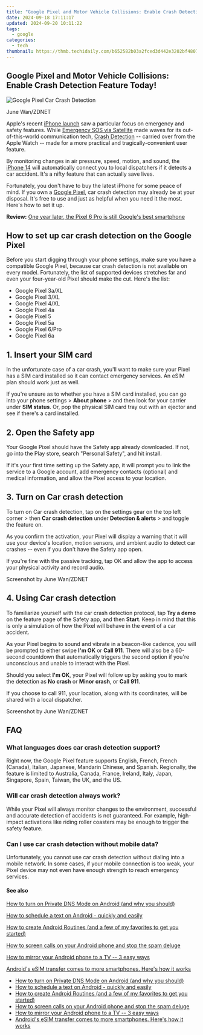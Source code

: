 ```yaml
---
title: "Google Pixel and Motor Vehicle Collisions: Enable Crash Detection Feature Today!"
date: 2024-09-18 17:11:17
updated: 2024-09-20 10:11:22
tags:
  - google
categories:
  - tech
thumbnail: https://thmb.techidaily.com/b652582b03a2fced3d442e3202bf4807e4a1918ed9a9164a694c64ee1bdac4b9.jpg
---
```


## Google Pixel and Motor Vehicle Collisions: Enable Crash Detection Feature Today!

![Google Pixel Car Crash Detection](https://www.zdnet.com/a/img/resize/c443574b53a895730e5decd8acf18544b4d8a6ff/2022/09/13/ad293b46-7e50-4405-8679-4a06368f0a2e/img-0234-1.jpg?auto=webp&width=1280)

June Wan/ZDNET

Apple's recent [iPhone launch](https://www.zdnet.com/article/apple-iphone-14-price-release-features-plus-pro-max/) saw a particular focus on emergency and safety features. While [Emergency SOS via Satellite](https://www.zdnet.com/article/how-the-apple-iphone-14-connects-to-satellites-during-emergencies/) made waves for its out-of-this-world communication tech, [Crash Detection](https://www.zdnet.com/article/apple-announces-a-brand-new-life-saving-feature-crash-detection/) \-- carried over from the Apple Watch -- made for a more practical and tragically-convenient user feature. 

By monitoring changes in air pressure, speed, motion, and sound, the [iPhone 14](https://apple.sjv.io/c/159047/435031/7613?&sharedId=zdnet&u=https%3A%2F%2Fwww.apple.com%2Fshop%2Fbuy-iphone%2Fiphone-14&subId1=zd-%5F%5FCOM%5FCLICK%5FID%5F%5F-dtp) will automatically connect you to local dispatchers if it detects a car accident. It's a nifty feature that can actually save lives. 

Fortunately, you don't have to buy the latest iPhone for some peace of mind. If you own a [Google Pixel](https://buy.geni.us/Proxy.ashx?TSID=368250&GR%5FURL=https%3A%2F%2Fwww.amazon.com%2FGoogle-Pixel-Unlocked-Smartphone-Ultrawide%2Fdp%2FB09HJZPFDD%2F%3Ftag%3Dzd-buy-button-20%26ascsubtag%3D%5F%5FCOM%5FCLICK%5FID%5F%5F%7C15787ab5-a81b-45ba-a0ec-c5d28c776346%7Cdtp&dtb=1), car crash detection may already be at your disposal. It's free to use and just as helpful when you need it the most. Here's how to set it up. 

**Review:** [One year later, the Pixel 6 Pro is still Google's best smartphone](https://www.zdnet.com/article/google-pixel-6-pro-review/)

## How to set up car crash detection on the Google Pixel

Before you start digging through your phone settings, make sure you have a compatible Google Pixel, because car crash detection is not available on every model. Fortunately, the list of supported devices stretches far and even your four-year-old Pixel should make the cut. Here's the list: 

* Google Pixel 3a/XL
* Google Pixel 3/XL
* Google Pixel 4/XL
* Google Pixel 4a
* Google Pixel 5
* Google Pixel 5a
* Google Pixel 6/Pro
* Google Pixel 6a

## 1\. Insert your SIM card

In the unfortunate case of a car crash, you'll want to make sure your Pixel has a SIM card installed so it can contact emergency services. An eSIM plan should work just as well. 

If you're unsure as to whether you have a SIM card installed, you can go into your phone settings > **About phone** \> and then look for your carrier under **SIM status**. Or, pop the physical SIM card tray out with an ejector and see if there's a card installed. 

## 2\. Open the Safety app

Your Google Pixel should have the Safety app already downloaded. If not, go into the Play store, search "Personal Safety", and hit install.

If it's your first time setting up the Safety app, it will prompt you to link the service to a Google account, add emergency contacts (optional) and medical information, and allow the Pixel access to your location.

## 3\. Turn on Car crash detection

To turn on Car crash detection, tap on the settings gear on the top left corner > then **Car crash detection** under **Detection & alerts** \> and toggle the feature on. 

As you confirm the activation, your Pixel will display a warning that it will use your device's location, motion sensors, and ambient audio to detect car crashes -- even if you don't have the Safety app open.

If you're fine with the passive tracking, tap OK and allow the app to access your physical activity and record audio. 

Screenshot by June Wan/ZDNET

## 4\. Using Car crash detection

To familiarize yourself with the car crash detection protocol, tap **Try a demo** on the feature page of the Safety app, and then **Start**. Keep in mind that this is only a simulation of how the Pixel will behave in the event of a car accident.

As your Pixel begins to sound and vibrate in a beacon-like cadence, you will be prompted to either swipe **I'm OK** or **Call 911**. There will also be a 60-second countdown that automatically triggers the second option if you're unconscious and unable to interact with the Pixel. 

Should you select **I'm OK**, your Pixel will follow up by asking you to mark the detection as **No crash** or **Minor crash**, or **Call 911**.

If you choose to call 911, your location, along with its coordinates, will be shared with a local dispatcher. 

Screenshot by June Wan/ZDNET

## FAQ

### What languages does car crash detection support? 

Right now, the Google Pixel feature supports English, French, French (Canada), Italian, Japanese, Mandarin Chinese, and Spanish. Regionally, the feature is limited to Australia, Canada, France, Ireland, Italy, Japan, Singapore, Spain, Taiwan, the UK, and the US. 

### Will car crash detection always work? 

While your Pixel will always monitor changes to the environment, successful and accurate detection of accidents is not guaranteed. For example, high-impact activations like riding roller coasters may be enough to trigger the safety feature.

### Can I use car crash detection without mobile data? 

Unfortunately, you cannot use car crash detection without dialing into a mobile network. In some cases, if your mobile connection is too weak, your Pixel device may not even have enough strength to reach emergency services. 

#### See also

[How to turn on Private DNS Mode on Android (and why you should)](https://www.zdnet.com/article/how-to-turn-on-private-dns-mode-on-android-and-why-you-should/ "How to turn on Private DNS Mode on Android (and why you should)")

[How to schedule a text on Android - quickly and easily](https://www.zdnet.com/article/how-to-schedule-a-text-on-android/ "How to schedule a text on Android - quickly and easily")

[How to create Android Routines (and a few of my favorites to get you started)](https://www.zdnet.com/article/how-to-create-android-routines-and-a-few-of-my-favorites-to-get-you-started/ "How to create Android Routines (and a few of my favorites to get you started)")

[How to screen calls on your Android phone and stop the spam deluge](https://www.zdnet.com/article/how-to-screen-calls-on-your-android-phone-and-stop-the-spam-deluge/ "How to screen calls on your Android phone and stop the spam deluge")

[How to mirror your Android phone to a TV -- 3 easy ways](https://www.zdnet.com/article/how-to-mirror-android-to-tv/ "How to mirror your Android phone to a TV -- 3 easy ways")

[Android's eSIM transfer comes to more smartphones. Here's how it works](https://www.zdnet.com/article/androids-esim-transfer-comes-to-more-smartphones-heres-how-it-works/ "Android's eSIM transfer comes to more smartphones. Here's how it works")

* [How to turn on Private DNS Mode on Android (and why you should)](https://www.zdnet.com/article/how-to-turn-on-private-dns-mode-on-android-and-why-you-should/ "How to turn on Private DNS Mode on Android (and why you should)")
* [How to schedule a text on Android - quickly and easily](https://www.zdnet.com/article/how-to-schedule-a-text-on-android/ "How to schedule a text on Android - quickly and easily")
* [How to create Android Routines (and a few of my favorites to get you started)](https://www.zdnet.com/article/how-to-create-android-routines-and-a-few-of-my-favorites-to-get-you-started/ "How to create Android Routines (and a few of my favorites to get you started)")
* [How to screen calls on your Android phone and stop the spam deluge](https://www.zdnet.com/article/how-to-screen-calls-on-your-android-phone-and-stop-the-spam-deluge/ "How to screen calls on your Android phone and stop the spam deluge")
* [How to mirror your Android phone to a TV -- 3 easy ways](https://www.zdnet.com/article/how-to-mirror-android-to-tv/ "How to mirror your Android phone to a TV -- 3 easy ways")
* [Android's eSIM transfer comes to more smartphones. Here's how it works](https://www.zdnet.com/article/androids-esim-transfer-comes-to-more-smartphones-heres-how-it-works/ "Android's eSIM transfer comes to more smartphones. Here's how it works")

<ins class="adsbygoogle"
     style="display:block"
     data-ad-format="autorelaxed"
     data-ad-client="ca-pub-7571918770474297"
     data-ad-slot="1223367746"></ins>



<ins class="adsbygoogle"
     style="display:block"
     data-ad-client="ca-pub-7571918770474297"
     data-ad-slot="8358498916"
     data-ad-format="auto"
     data-full-width-responsive="true"></ins>
